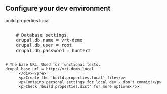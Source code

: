 <h2>Configure your dev environment</h2>
          <p>build.properties.local</p>
          <pre class="hljs"><div>
    # Database settings.
    drupal.db.name = vrt-demo
    drupal.db.user = root
    drupal.db.password = hunter2

    # The base URL. Used for functional tests.
    drupal.base_url = http://vrt-demo.local
          </div></pre>
          <p>Create the 'build.properties.local' file</p>
          <p>Contains personal settings for local dev - don't commit!</p>
          <p>Check 'build.properties.dist' for more options</p>
        